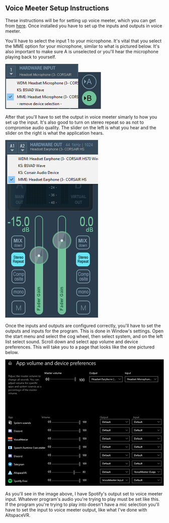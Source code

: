 <section>
	<h1>Voice Meeter Setup Instructions</h1>
	<p>These instructions will be for setting up voice meeter, which you can get from <a href="https://www.vb-audio.com/Voicemeeter/index.htm" target="_blank">here</a>. Once installed you have to set up the inputs and outputs in voice meeter.</p>
	<p>You'll have to select the input 1 to your microphone. It's vital that you select the MME option for your microphone, similar to what is pictured below. It's also important to make sure A is unselected or you'll hear the microphone playing back to yourself.</p>
	<img src="img/0.png"><img src="img/1.png">
	<p>After that you'll have to set the output in voice meeter simarly to how you set up the input. It's also good to turn on stereo repeat so as not to compromise audio quality. The slider on the left is what you hear and the slider on the right is what the application hears.</p>
	<img src="img/2.png">
	<p>Once the inputs and outputs are configured correctly, you'll have to set the outputs and inputs for the program. This is done in Window's settings. Open the start menu and select the cog wheel, then select system, and on the left list select sound. Scroll down and select app volume and device preferences. This will take you to a page that looks like the one pictured below.</p>
	<img src="img/3.png">
	<p>As you'll see in the image above, I have Spotify's output set to voice meeter input. Whatever program's audio you're trying to play must be set like this. If the program you're trying to play into doesn't have a mic selection you'll have to set the input to voice meeter output, like what I've done with AltspaceVR.</p>
</section>
